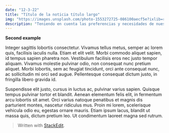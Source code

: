```yaml
---
date: "12-3-22"
title: "Título de la noticia título largo"
img: "https://images.unsplash.com/photo-1553272725-086100aecf5e?ixlib=rb-1.2.1&ixid=MnwxMjA3fDF8MHxwaG90by1wYWdlfHx8fGVufDB8fHx8&auto=format&fit=crop&w=765&q=80"
description: "Teniendo en cuenta las preferencias y necesidades de nuestros asesorados, pasamos a la etapa de diseño de estrategia y ejecución."
---
```


**Second example**

Integer sagittis lobortis consectetur. Vivamus tellus metus, semper ac lorem quis, facilisis iaculis nulla. Etiam et elit velit. Morbi commodo aliquet sapien, id tempus sapien pharetra non. Vestibulum facilisis eros nec justo tempor aliquam. Vivamus molestie pulvinar odio, non consequat nunc pretium aliquet. Morbi lobortis, sem ac feugiat tincidunt, orci ante consequat nunc, ac sollicitudin mi orci sed augue. Pellentesque consequat dictum justo, in fringilla libero gravida id.

Suspendisse elit justo, cursus in luctus ac, pulvinar varius sapien. Quisque tempus pulvinar tortor et blandit. Aenean elementum felis elit, in fermentum arcu lobortis sit amet. Orci varius natoque penatibus et magnis dis parturient montes, nascetur ridiculus mus. Proin mi lorem, scelerisque vehicula odio eu, egestas ornare mauris. Etiam ipsum lacus, blandit ut massa quis, dictum pretium leo. Ut condimentum laoreet magna sed rutrum.

> Written with [StackEdit](https://stackedit.io/).
